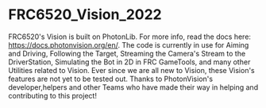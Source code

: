 # FRC6520_Vision_2022
 
FRC6520's Vision is built on PhotonLib. For more info, read the docs here: https://docs.photonvision.org/en/.
The code is currently in use for Aiming and Driving, Following the Target, Streaming the Camera's Stream to the DriverStation, Simulating the Bot in 2D in FRC GameTools, and many other Utilities related to Vision. Ever since we are all new to Vision, these Vision's features are not yet to be tested out. Thanks to PhotonVision's developer,helpers and other Teams who have made their way in helping and contributing to this project!  
